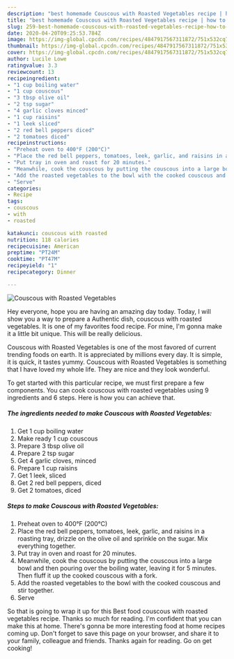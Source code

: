 ```yaml
---
description: "best homemade Couscous with Roasted Vegetables recipe | how to make the best Couscous with Roasted Vegetables"
title: "best homemade Couscous with Roasted Vegetables recipe | how to make the best Couscous with Roasted Vegetables"
slug: 259-best-homemade-couscous-with-roasted-vegetables-recipe-how-to-make-the-best-couscous-with-roasted-vegetables
date: 2020-04-20T09:25:53.784Z
image: https://img-global.cpcdn.com/recipes/4847917567311872/751x532cq70/couscous-with-roasted-vegetables-recipe-main-photo.jpg
thumbnail: https://img-global.cpcdn.com/recipes/4847917567311872/751x532cq70/couscous-with-roasted-vegetables-recipe-main-photo.jpg
cover: https://img-global.cpcdn.com/recipes/4847917567311872/751x532cq70/couscous-with-roasted-vegetables-recipe-main-photo.jpg
author: Lucile Lowe
ratingvalue: 3.3
reviewcount: 13
recipeingredient:
- "1 cup boiling water"
- "1 cup couscous"
- "3 tbsp olive oil"
- "2 tsp sugar"
- "4 garlic cloves minced"
- "1 cup raisins"
- "1 leek sliced"
- "2 red bell peppers diced"
- "2 tomatoes diced"
recipeinstructions:
- "Preheat oven to 400°F (200°C)"
- "Place the red bell peppers, tomatoes, leek, garlic, and raisins in a roasting tray, drizzle on the olive oil and sprinkle on the sugar. Mix everything together."
- "Put tray in oven and roast for 20 minutes."
- "Meanwhile, cook the couscous by putting the couscous into a large bowl and then pouring over the boiling water, leaving it for 5 minutes. Then fluff it up the cooked couscous with a fork."
- "Add the roasted vegetables to the bowl with the cooked couscous and stir together."
- "Serve"
categories:
- Recipe
tags:
- couscous
- with
- roasted

katakunci: couscous with roasted 
nutrition: 118 calories
recipecuisine: American
preptime: "PT24M"
cooktime: "PT47M"
recipeyield: "1"
recipecategory: Dinner

---
```



![Couscous with Roasted Vegetables](https://img-global.cpcdn.com/recipes/4847917567311872/751x532cq70/couscous-with-roasted-vegetables-recipe-main-photo.jpg)

Hey everyone, hope you are having an amazing day today. Today, I will show you a way to prepare a Authentic dish, couscous with roasted vegetables. It is one of my favorites food recipe. For mine, I'm gonna make it a little bit unique. This will be really delicious.



Couscous with Roasted Vegetables is one of the most favored of current trending foods on earth. It is appreciated by millions every day. It is simple, it is quick, it tastes yummy. Couscous with Roasted Vegetables is something that I have loved my whole life. They are nice and they look wonderful.


To get started with this particular recipe, we must first prepare a few components. You can cook couscous with roasted vegetables using 9 ingredients and 6 steps. Here is how you can achieve that.

<!--inarticleads1-->

##### The ingredients needed to make Couscous with Roasted Vegetables:

1. Get 1 cup boiling water
1. Make ready 1 cup couscous
1. Prepare 3 tbsp olive oil
1. Prepare 2 tsp sugar
1. Get 4 garlic cloves, minced
1. Prepare 1 cup raisins
1. Get 1 leek, sliced
1. Get 2 red bell peppers, diced
1. Get 2 tomatoes, diced




<!--inarticleads2-->

##### Steps to make Couscous with Roasted Vegetables:

1. Preheat oven to 400°F (200°C)
1. Place the red bell peppers, tomatoes, leek, garlic, and raisins in a roasting tray, drizzle on the olive oil and sprinkle on the sugar. Mix everything together.
1. Put tray in oven and roast for 20 minutes.
1. Meanwhile, cook the couscous by putting the couscous into a large bowl and then pouring over the boiling water, leaving it for 5 minutes. Then fluff it up the cooked couscous with a fork.
1. Add the roasted vegetables to the bowl with the cooked couscous and stir together.
1. Serve




So that is going to wrap it up for this Best food couscous with roasted vegetables recipe. Thanks so much for reading. I'm confident that you can make this at home. There's gonna be more interesting food at home recipes coming up. Don't forget to save this page on your browser, and share it to your family, colleague and friends. Thanks again for reading. Go on get cooking!
